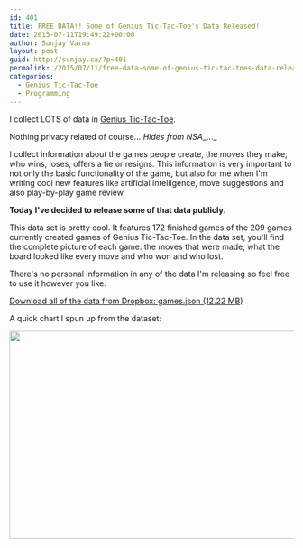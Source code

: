 ```yaml
---
id: 401
title: FREE DATA!! Some of Genius Tic-Tac-Toe's Data Released!
date: 2015-07-11T19:49:22+00:00
author: Sunjay Varma
layout: post
guid: http://sunjay.ca/?p=401
permalink: /2015/07/11/free-data-some-of-genius-tic-tac-toes-data-released/
categories:
  - Genius Tic-Tac-Toe
  - Programming
---
```

I collect LOTS of data in [Genius Tic-Tac-Toe](https://geniustictactoe.com/).

Nothing privacy related of course&#8230; _Hides from NSA__&#8230;_

I collect information about the games people create, the moves they make, who wins, loses, offers a tie or resigns. This information is very important to not only the basic functionality of the game, but also for me when I'm writing cool new features like artificial intelligence, move suggestions and also play-by-play game review.

**Today I've decided to release some of that data publicly.** 

This data set is pretty cool. It features 172 finished games of the 209 games currently created games of Genius Tic-Tac-Toe. In the data set, you'll find the complete picture of each game: the moves that were made, what the board looked like every move and who won and who lost.

There's no personal information in any of the data I'm releasing so feel free to use it however you like.

<a href="https://www.dropbox.com/s/efbnfudirfby30k/games.json?dl=0" target="_blank">Download all of the data from Dropbox: games.json (12.22 MB)</a>

A quick chart I spun up from the dataset:

<img class="aligncenter wp-image-408 size-full" src="http://sunjay.ca/wp-content/uploads/2015/07/Screenshot-from-2015-07-11-194732.png" alt="" width="596" height="368" />

&nbsp;
